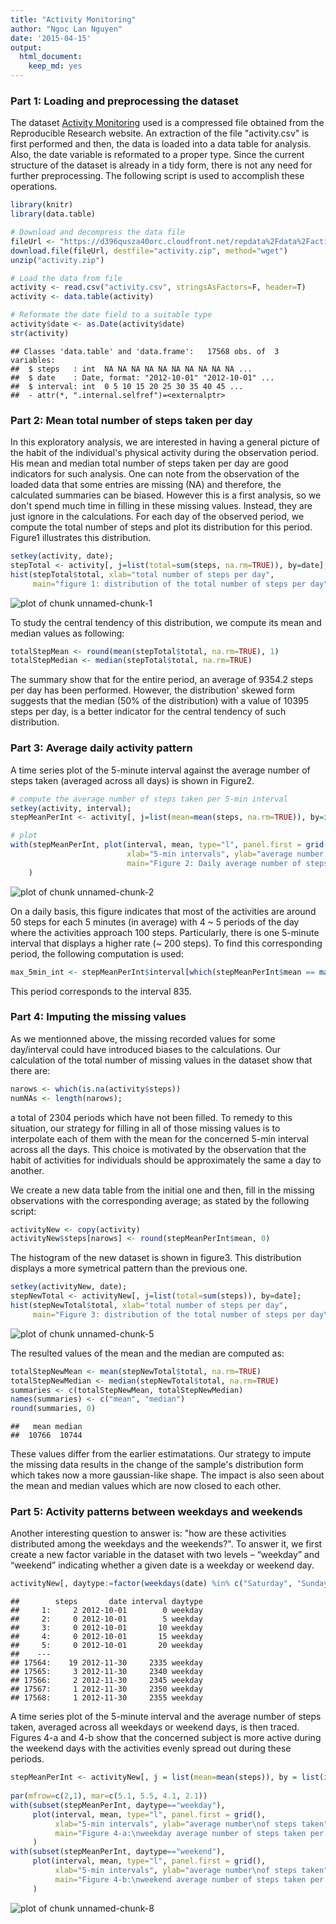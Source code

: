 ```yaml
---
title: "Activity Monitoring"
author: "Ngoc Lan Nguyen"
date: '2015-04-15'
output:
  html_document:
    keep_md: yes
---
```

   
### Part 1: Loading and preprocessing the dataset  

The dataset [Activity Monitoring][1] used is a compressed file obtained from the Reproducible Research website. An extraction of the file "activity.csv" is first performed and then, the data is loaded into a data table for analysis. Also, the date variable is reformated to a proper type. Since the current structure of the dataset is already in a tidy form, there is not any need for further preprocessing. The following script is used to accomplish these operations.  


```r
library(knitr)
library(data.table)

# Download and decompress the data file
fileUrl <- "https://d396qusza40orc.cloudfront.net/repdata%2Fdata%2Factivity.zip";
download.file(fileUrl, destfile="activity.zip", method="wget")
unzip("activity.zip")

# Load the data from file
activity <- read.csv("activity.csv", stringsAsFactors=F, header=T)
activity <- data.table(activity)

# Reformate the date field to a suitable type
activity$date <- as.Date(activity$date)
str(activity)
```

```
## Classes 'data.table' and 'data.frame':	17568 obs. of  3 variables:
##  $ steps   : int  NA NA NA NA NA NA NA NA NA NA ...
##  $ date    : Date, format: "2012-10-01" "2012-10-01" ...
##  $ interval: int  0 5 10 15 20 25 30 35 40 45 ...
##  - attr(*, ".internal.selfref")=<externalptr>
```


### Part 2: Mean total number of steps taken per day  

In this exploratory analysis, we are interested in having a general picture of the habit of the individual's physical activity during the observation period. His mean and median total number of steps taken per day are good indicators for such analysis. One can note from the observation of the loaded data that some entries are missing (NA) and therefore, the calculated summaries can be biased. However this is a first analysis, so we don't spend much time in filling in these missing values. Instead, they are just ignore in the calculations. For each day of the observed period, we compute the total number of steps and plot its distribution for this period. Figure1 illustrates this distribution. 


```r
setkey(activity, date);
stepTotal <- activity[, j=list(total=sum(steps, na.rm=TRUE)), by=date];
hist(stepTotal$total, xlab="total number of steps per day",
     main="figure 1: distribution of the total number of steps per day");
```

![plot of chunk unnamed-chunk-1](figure/unnamed-chunk-1-1.png) 

To study the central tendency of this distribution, we compute its mean and median values as following:  


```r
totalStepMean <- round(mean(stepTotal$total, na.rm=TRUE), 1)
totalStepMedian <- median(stepTotal$total, na.rm=TRUE)
```
   
The summary show that for the entire period, an average of 9354.2 steps per day has been performed. However, the distribution' skewed form suggests that the median (50% of the distribution) with a value of 10395 steps per day, is a better indicator for the central tendency of such distribution.


### Part 3: Average daily activity pattern  

A time series plot of the 5-minute interval against the average number of steps taken (averaged across all days) is shown in Figure2.


```r
# compute the average number of steps taken per 5-min interval
setkey(activity, interval);
stepMeanPerInt <- activity[, j=list(mean=mean(steps, na.rm=TRUE)), by=interval]

# plot
with(stepMeanPerInt, plot(interval, mean, type="l", panel.first = grid(), 
                          xlab="5-min intervals", ylab="average number of steps taken",
                          main="Figure 2: Daily average number of steps taken per 5-min intervals")
    )
```

![plot of chunk unnamed-chunk-2](figure/unnamed-chunk-2-1.png) 

On a daily basis, this figure indicates that most of the activities are around 50 steps for each 5 minutes (in average) with 4 ~ 5 periods of the day where the activities approach 100 steps. Particularly, there is one 5-minute interval that displays a higher rate (~ 200 steps). To find this corresponding period, the following computation is used:   


```r
max_5min_int <- stepMeanPerInt$interval[which(stepMeanPerInt$mean == max(stepMeanPerInt$mean))]
```

This period corresponds to the interval 835.
   
   
### Part 4: Imputing the missing values

As we mentionned above, the missing recorded values for some day/interval could have introduced biases to the calculations. Our calculation of the total number of missing values in the dataset show that there are:


```r
narows <- which(is.na(activity$steps))
numNAs <- length(narows);
```
   
a total of 2304 periods which have not been filled. To remedy to this situation, our strategy for filling in all of those missing values 
is to interpolate each of them with the mean for the concerned 5-min interval across all the days. This choice is motivated by the observation that the habit of activities for individuals should be approximately the same a day to another.

We create a new data table from the initial one and then, fill in the missing observations with the corresponding average; as stated by the following script:


```r
activityNew <- copy(activity)
activityNew$steps[narows] <- round(stepMeanPerInt$mean, 0)
```

The histogram of the new dataset is shown in figure3. This distribution displays a more symetrical pattern than the previous one.


```r
setkey(activityNew, date);
stepNewTotal <- activityNew[, j=list(total=sum(steps)), by=date];
hist(stepNewTotal$total, xlab="total number of steps per day",
     main="Figure 3: distribution of the total number of steps per day\n with NA values imputed");
```

![plot of chunk unnamed-chunk-5](figure/unnamed-chunk-5-1.png) 

The resulted values of the mean and the median are computed as:


```r
totalStepNewMean <- mean(stepNewTotal$total, na.rm=TRUE)
totalStepNewMedian <- median(stepNewTotal$total, na.rm=TRUE)
summaries <- c(totalStepNewMean, totalStepNewMedian)
names(summaries) <- c("mean", "median")
round(summaries, 0)
```

```
##   mean median 
##  10766  10744
```

These values differ from the earlier estimatations. Our strategy to impute the missing data results in the change of the sample's distribution form which takes now a more gaussian-like shape. The impact is also seen about the mean and median values which are now closed to each other.

### Part 5: Activity patterns between weekdays and weekends

Another interesting question to answer is: "how are these activities distributed among the weekdays and the weekends?". To answer it, we first create a new factor variable in the dataset with two levels – “weekday” and “weekend” indicating whether a given date is a weekday or weekend day.


```r
activityNew[, daytype:=factor(weekdays(date) %in% c("Saturday", "Sunday"), labels=c("weekday", "weekend"))]
```

```
##        steps       date interval daytype
##     1:     2 2012-10-01        0 weekday
##     2:     0 2012-10-01        5 weekday
##     3:     0 2012-10-01       10 weekday
##     4:     0 2012-10-01       15 weekday
##     5:     0 2012-10-01       20 weekday
##    ---                                  
## 17564:    19 2012-11-30     2335 weekday
## 17565:     3 2012-11-30     2340 weekday
## 17566:     2 2012-11-30     2345 weekday
## 17567:     1 2012-11-30     2350 weekday
## 17568:     1 2012-11-30     2355 weekday
```

A time series plot of the 5-minute interval and the average number of steps taken, averaged across all weekdays or weekend days, is then traced. Figures 4-a and 4-b show that the concerned subject is more active during the weekend days with the activities evenly spread out during these periods.
      

```r
stepMeanPerInt <- activityNew[, j = list(mean=mean(steps)), by = list(interval,daytype)]
      
par(mfrow=c(2,1), mar=c(5.1, 5.5, 4.1, 2.1))
with(subset(stepMeanPerInt, daytype=="weekday"), 
     plot(interval, mean, type="l", panel.first = grid(), 
          xlab="5-min intervals", ylab="average number\nof steps taken",
          main="Figure 4-a:\nweekday average number of steps taken per 5-min intervals")
     )
with(subset(stepMeanPerInt, daytype=="weekend"), 
     plot(interval, mean, type="l", panel.first = grid(), 
          xlab="5-min intervals", ylab="average number\nof steps taken",
          main="Figure 4-b:\nweekend average number of steps taken per 5-min intervals")
     )
```

![plot of chunk unnamed-chunk-8](figure/unnamed-chunk-8-1.png) 



[1]: https://d396qusza40orc.cloudfront.net/repdata%2Fdata%2Factivity.zip      "Activity Monitoring"
